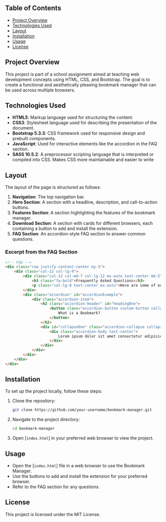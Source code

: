 ## Table of Contents

- [Project Overview](#project-overview)
- [Technologies Used](#technologies-used)
- [Layout](#layout)
- [Installation](#installation)
- [Usage](#usage)
- [License](#license)

## Project Overview

This project is part of a school assignment aimed at teaching web development concepts using HTML, CSS, and Bootstrap. The goal is to create a functional and aesthetically pleasing bookmark manager that can be used across multiple browsers.

## Technologies Used

- **HTML5**: Markup language used for structuring the content.
- **CSS3**: Stylesheet language used for describing the presentation of the document.
- **Bootstrap 5.3.3**: CSS framework used for responsive design and prebuilt components.
- **JavaScript**: Used for interactive elements like the accordion in the FAQ section.
- **SASS 10.5.2**: A preprocessor scripting language that is interpreted or compiled into CSS. Makes CSS more maintainable and easier to write

## Layout

The layout of the page is structured as follows:

1. **Navigation**: The top navigation bar.
2. **Hero Section**: A section with a headline, description, and call-to-action buttons.
3. **Features Section**: A section highlighting the features of the bookmark manager.
4. **Download Section**: A section with cards for different browsers, each containing a button to add and install the extension.
5. **FAQ Section**: An accordion-style FAQ section to answer common questions.

### Excerpt from the FAQ Section

```html
<!-- FAQ -->
<div class="row justify-content-center my-5">
    <div class="col-12 col-lg-9">
        <div class="col-12 col-md-7 col-lg-12 mx-auto text-center mb-5">
            <h3 class="fw-bold">Frequently Asked Questions</h3>
            <p class="col-lg-8 text-center mx-auto">Here are some of our FAQs. If you have any other questions you'd like answered please feel free to email us.</p>
        </div>
        <div class="accordion" id="accordionExample">
            <div class="accordion-item">
                <h2 class="accordion-header" id="headingOne">
                    <button class="accordion-button custom-button collapsed" type="button" data-bs-toggle="collapse" data-bs-target="#collapseOne" aria-expanded="true" aria-controls="collapseOne">
                        What is a Bookmark?
                    </button>
                </h2>
                <div id="collapseOne" class="accordion-collapse collapse" aria-labelledby="headingOne" data-bs-parent="#accordionExample">
                    <div class="accordion-body text-center">
                        Lorem ipsum dolor sit amet consectetur adipisicing elit. Quisquam quae porro provident repellat velit aliquam, expedita laboriosam eum reprehenderit debitis fugiat accusantium molestias vero nihil quaerat assumenda unde exercitationem. Odio!
                    </div>
                </div>
            </div>
        </div>
    </div>
</div>
```

## Installation

To set up the project locally, follow these steps:

1. Clone the repository:
    ```sh
    git clone https://github.com/your-username/bookmark-manager.git
    ```

2. Navigate to the project directory:
    ```sh
    cd bookmark-manager
    ```

3. Open [`index.html`] in your preferred web browser to view the project.

## Usage

- Open the [`index.html`] file in a web browser to use the Bookmark Manager.
- Use the buttons to add and install the extension for your preferred browser.
- Refer to the FAQ section for any questions.


## License

This project is licensed under the MIT License.
```
